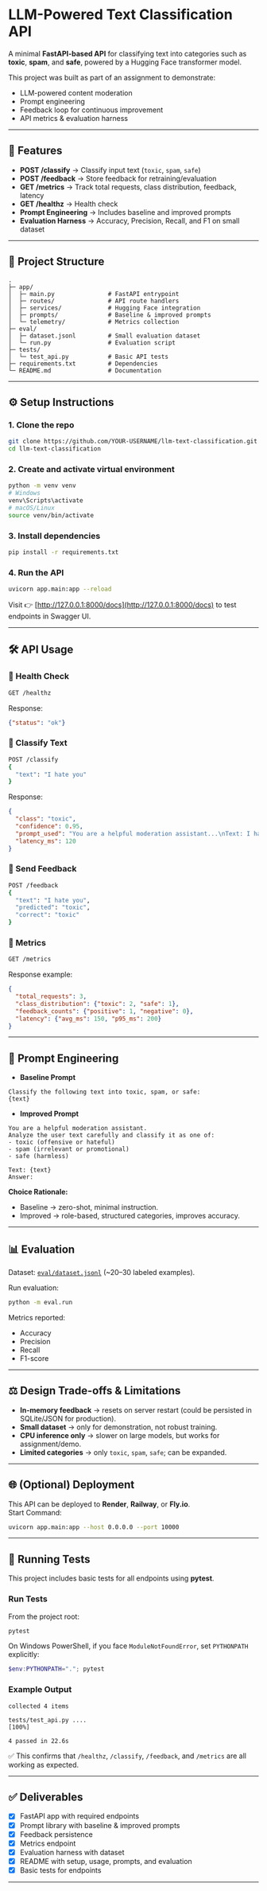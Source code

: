 # LLM-Powered Text Classification API

A minimal **FastAPI-based API** for classifying text into categories such as **toxic**, **spam**, and **safe**, powered by a Hugging Face transformer model.  

This project was built as part of an assignment to demonstrate:
- LLM-powered content moderation
- Prompt engineering
- Feedback loop for continuous improvement
- API metrics & evaluation harness

---

## 🚀 Features
- **POST /classify** → Classify input text (`toxic`, `spam`, `safe`)
- **POST /feedback** → Store feedback for retraining/evaluation
- **GET /metrics** → Track total requests, class distribution, feedback, latency
- **GET /healthz** → Health check
- **Prompt Engineering** → Includes baseline and improved prompts
- **Evaluation Harness** → Accuracy, Precision, Recall, and F1 on small dataset

---

## 📂 Project Structure
```
.
├─ app/
│  ├─ main.py               # FastAPI entrypoint
│  ├─ routes/               # API route handlers
│  ├─ services/             # Hugging Face integration
│  ├─ prompts/              # Baseline & improved prompts
│  └─ telemetry/            # Metrics collection
├─ eval/
│  ├─ dataset.jsonl         # Small evaluation dataset
│  └─ run.py                # Evaluation script
├─ tests/
│  └─ test_api.py           # Basic API tests
├─ requirements.txt         # Dependencies
└─ README.md                # Documentation
```

---

## ⚙️ Setup Instructions

### 1. Clone the repo
```bash
git clone https://github.com/YOUR-USERNAME/llm-text-classification.git
cd llm-text-classification
```

### 2. Create and activate virtual environment
```bash
python -m venv venv
# Windows
venv\Scripts\activate
# macOS/Linux
source venv/bin/activate
```

### 3. Install dependencies
```bash
pip install -r requirements.txt
```

### 4. Run the API
```bash
uvicorn app.main:app --reload
```

Visit 👉 [http://127.0.0.1:8000/docs](http://127.0.0.1:8000/docs) to test endpoints in Swagger UI.  

---

## 🛠️ API Usage

### 🔹 Health Check
```bash
GET /healthz
```
Response:
```json
{"status": "ok"}
```

### 🔹 Classify Text
```bash
POST /classify
{
  "text": "I hate you"
}
```
Response:
```json
{
  "class": "toxic",
  "confidence": 0.95,
  "prompt_used": "You are a helpful moderation assistant...\nText: I hate you\nAnswer:",
  "latency_ms": 120
}
```

### 🔹 Send Feedback
```bash
POST /feedback
{
  "text": "I hate you",
  "predicted": "toxic",
  "correct": "toxic"
}
```

### 🔹 Metrics
```bash
GET /metrics
```
Response example:
```json
{
  "total_requests": 3,
  "class_distribution": {"toxic": 2, "safe": 1},
  "feedback_counts": {"positive": 1, "negative": 0},
  "latency": {"avg_ms": 150, "p95_ms": 200}
}
```

---

## 🧠 Prompt Engineering

- **Baseline Prompt**
```text
Classify the following text into toxic, spam, or safe:
{text}
```

- **Improved Prompt**
```text
You are a helpful moderation assistant.
Analyze the user text carefully and classify it as one of:
- toxic (offensive or hateful)
- spam (irrelevant or promotional)
- safe (harmless)

Text: {text}
Answer:
```

**Choice Rationale:**  
- Baseline → zero-shot, minimal instruction.  
- Improved → role-based, structured categories, improves accuracy.  

---

## 📊 Evaluation

Dataset: [`eval/dataset.jsonl`](eval/dataset.jsonl) (~20–30 labeled examples).  

Run evaluation:
```bash
python -m eval.run
```

Metrics reported:
- Accuracy
- Precision
- Recall
- F1-score

---

## ⚖️ Design Trade-offs & Limitations
- **In-memory feedback** → resets on server restart (could be persisted in SQLite/JSON for production).
- **Small dataset** → only for demonstration, not robust training.
- **CPU inference only** → slower on large models, but works for assignment/demo.
- **Limited categories** → only `toxic`, `spam`, `safe`; can be expanded.

---

## 🌐 (Optional) Deployment
This API can be deployed to **Render**, **Railway**, or **Fly.io**.  
Start Command:
```bash
uvicorn app.main:app --host 0.0.0.0 --port 10000
```

---

## 🧪 Running Tests

This project includes basic tests for all endpoints using **pytest**.

### Run Tests
From the project root:
```bash
pytest
```

On Windows PowerShell, if you face `ModuleNotFoundError`, set `PYTHONPATH` explicitly:
```powershell
$env:PYTHONPATH="."; pytest
```

### Example Output
```
collected 4 items

tests/test_api.py ....                                                       [100%]

4 passed in 22.6s
```

✅ This confirms that `/healthz`, `/classify`, `/feedback`, and `/metrics` are all working as expected.

---

## ✅ Deliverables
- [x] FastAPI app with required endpoints  
- [x] Prompt library with baseline & improved prompts  
- [x] Feedback persistence  
- [x] Metrics endpoint  
- [x] Evaluation harness with dataset  
- [x] README with setup, usage, prompts, and evaluation  
- [x] Basic tests for endpoints  

---
